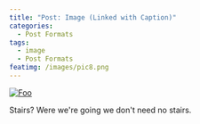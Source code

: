 ```yaml
---
title: "Post: Image (Linked with Caption)"
categories:
  - Post Formats
tags:
  - image
  - Post Formats
featimg: /images/pic8.png
---
```



[![Foo](https://farm5.staticflickr.com/4134/4940462712_7c28420b27_b.jpg)](https://flic.kr/p/8wzarA)



Stairs? Were we're going we don't need no stairs.


<figure>
  
  <figcaption></figcaption>
</figure>